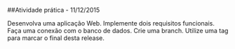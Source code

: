 ##Atividade prática - 11/12/2015

Desenvolva uma aplicação Web.
Implemente dois requisitos funcionais.
Faça uma conexão com o banco de dados.
Crie uma branch.
Utilize uma tag para marcar o final desta release.
